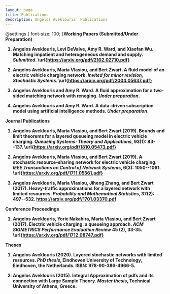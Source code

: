 ```yaml
---
layout: page
title: Publications
description: Angelos Aveklouris' Publications
---
```


@settings {
  font-size: 100;
}<b>Working Papers (Submitted/Under Preparation)

 1) Angelos Aveklouris, Levi DeValve,  Amy R. Ward, and Xiaofan Wu. Matching impatient and heterogeneous demand and supply.
   *Submitted*. \url{https://arxiv.org/pdf/2102.02710.pdf}

 2) Angelos Aveklouris, Maria Vlasiou, and Bert Zwart. A fluid model of an electric vehicle charging network. *Invited for minor revision, Stochastic Systems*. \url{https://arxiv.org/pdf/2004.05637.pdf}


 3) Angelos Aveklouris and Amy R. Ward. A fluid approximation for a two-sided matching network with reneging.
    *Under preparation*.

 4)  Angelos Aveklouris and Amy R. Ward.  A data-driven subscription model using artificial intelligence methods.
     *Under preparation*.

<b>Journal Publications 

 1) Angelos Aveklouris, Maria Vlasiou, and Bert Zwart (2019). Bounds and limit theorems for a layered queueing model in electric vehicle charging.
    *Queueing Systems: Theory and Applications*, 93(1): 83--137.
      \url{https://arxiv.org/pdf/1810.05473.pdf}
      
 2)  Angelos Aveklouris, Maria Vlasiou, and Bert Zwart (2019). A stochastic resource-sharing network for electric vehicle charging.
    *IEEE Transactions on Control of Network Systems*, 6(3): 1050--1061.
    \url{https://arxiv.org/pdf/1711.05561.pdf}

3) Angelos Aveklouris, Maria Vlasiou, Jiheng Zhang, and Bert Zwart (2017).  Heavy-traffic approximations for a layered network with limited resources. 
   *Probability and Mathematical Statistics*, 37(2): 497--532.  https://arxiv.org/pdf/1701.03370.pdf

<b>Conference Proceedings

1) Angelos Aveklouris, Yorie Nakahira, Maria Vlasiou, and Bert Zwart (2017). Electric vehicle charging: a queueing approach. 
   *ACM SIGMETRICS Performance Evaluation Review* 45 (2), 33-35.
\url{https://arxiv.org/pdf/1712.08747.pdf}

<b>Theses

   1) Angelos Aveklouris (2020). Layered stochastic networks with limited resources. *PhD thesis*, Eindhoven University of Technology, Eindhoven, the Netherlands. 
      ISBN: 978-90-386-4966-5.
  
  2) Angelos Aveklouris (2015). Integral Approximation of pdfs and its connection with Large Sample Theory. *Master thesis*, Technical University of Athens, Greece.
  


<!-- Note: this is how to write a comment in HTML. Everything in here won't show up on your webpage.-->

<!--
To increase the size of the title, use fewer # in front of the paper title.
To decrease the size of the title, use more #. 
To remove the italics, remove the * before and after the description
To remove the underline from the title, remove the <u> tags (<u> and </u>)
-->
